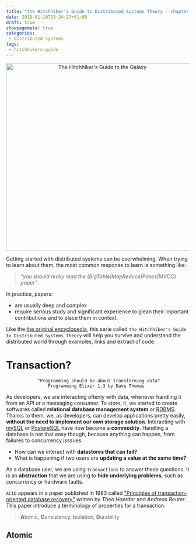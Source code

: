 ```yaml
---
title: "the Hitchhiker's Guide to Distributed Systems Theory - chapter 1: ACID transactions"
date: 2019-01-10T23:24:27+01:00
draft: true
showpagemeta: true
categories:
 - distributed-systems
tags:
 - hitchhikers-guide
---
```


<p align="center">
<a title="nclm [CC0 or OFL (http://scripts.sil.org/cms/scripts/page.php?item_id=OFL_web)], from Wikimedia Commons" href="https://commons.wikimedia.org/wiki/File:The_Hitchhiker%27s_Guide_to_the_Galaxy.svg"><img width="512" alt="The Hitchhiker&#039;s Guide to the Galaxy" src="/posts/distributed-theory-1-acid/images/dontpanic.png"/></a>
</p>

Getting started with distributed systems can be overwhelming. When trying to learn about them, the most common response to learn is something like:

> *"you should really read the (BigTable|MapReduce|Paxos|MVCC) paper"*.

In practice, papers:

* are usually deep and complex
* require serious study and significant experience to glean their important contributions and to place them in context.

Like the [the original encyclopedia](https://en.wikipedia.org/wiki/The_Hitchhiker%27s_Guide_to_the_Galaxy), this serie called `the Hitchhiker's Guide to Distributed Systems Theory` will help you survive and understand the distributed world through examples, links and extract of code.

# Transaction?

                "Programming should be about transforming data"
                    Programming Elixir 1.3 by Dave Thomas

As developers, we are interacting oftenly with data, whenever handling it from an API or a messaging consumer. To store, it, we started to create softwares called **relational database management system** or [RDBMS](https://en.wikipedia.org/wiki/Relational_database_management_system). Thanks to them, we, as developers, can develop applications pretty easily, **without the need to implement our own storage solution**. Interacting with [mySQL](https://www.mysql.com/) or [PostgreSQL](https://www.postgresql.org/) have now become a **commodity**. Handling a database is not that easy though, because anything can happen, from failures to concurrency isssues:

* How can we interact with **datastores that can fail?**
* What is happening if two users are  **updating a value at the same time?**

 As a database user, we are using `transactions` to answer these questions. It is an **abstraction** that we are using to **hide underlying problems**, such as concurrency or hardware faults.

`ACID` appears in a paper published in 1983 called ["Principles of transaction-oriented database recovery"](https://sites.fas.harvard.edu/~cs265/papers/haerder-1983.pdf) written by *Theo Haerder* and *Andreas Reuter*. This paper introduce a terminology of properties for a transaction:

> **A**tomic, **C**onsistency, **I**solation, **D**urability

## Atomic

